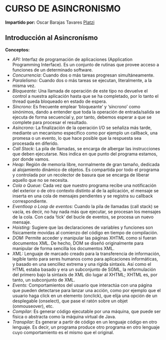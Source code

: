 # CURSO DE ASINCRONISMO
**Impartido por:** Oscar Barajas Tavares [Platzi](https://platzi.com/teachers/gndx/)

## Introducción al Asincronísmo
**Conceptos:**
- *API:* Interfaz de programación de aplicaciones (Application Programming Interface). Es un conjunto de rutinas que provee acceso a funciones de un determinado software.
-  *Concurrencia*: Cuando dos o más tareas progresan simultáneamente.
- *Paralelismo:* Cuando dos o más tareas se ejecutan, literalmente, a la misma vez.
- *Bloqueante:* Una llamada de operación de este tipo no devuelve el control a nuestra aplicación hasta que se ha completado, por lo tanto el thread queda bloqueado en estado de espera.
- *Síncrono:* Es frecuente emplear ‘bloqueante’ y ‘síncrono’ como sinónimos, dando a entender que toda la
operación de entrada/salida se ejecuta de forma secuencial y, por tanto, debemos esperar a que
se complete para procesar el resultado.
- *Asíncrono:* La finalización de la operación I/O se señaliza más tarde, mediante un mecanismo específico
como por ejemplo un callback, una promesa o un evento, lo que hace posible que la respuesta
sea procesada en diferido.
- *Call Stack*: La pila de llamadas, se encarga de albergar las instrucciones que deben ejecutarse. Nos indica en que punto del programa estamos, por donde vamos.
- *Heap:* Región de memoria libre, normalmente de gran tamaño, dedicada al alojamiento dinámico de objetos. Es compartida por todo el programa y controlada por un recolector de basura que se
encarga de liberar aquello que no se necesita.
- *Cola o Queue:* Cada vez que nuestro programa recibe una notificación del exterior o de otro contexto distinto al de la aplicación, el mensaje se inserta en una cola de mensajes pendientes y se registra su
callback correspondiente.
- *Eventloop o Loop de eventos:* Cuando la pila de llamadas (call stack) se vacía, es decir, no hay nada más que ejecutar, se procesan los mensajes de la cola. Con cada ‘tick’ del bucle de eventos, se procesa un nuevo
mensaje.
- *Hoisting:* Sugiere que las declaraciones de variables y funciones son físicamente movidas al comienzo del código en tiempo de compilación.
- *DOM:* Permite acceder y manipular las páginas XHTML como si fueran documentos XML. De hecho, DOM se diseñó originalmente para manipular de forma sencilla los documentos XML.
- *XML:* Lenguaje de marcado creado para la transferencia de información, legible tanto para seres humanos como para aplicaciones informáticas, y basado en una sencillez extrema y una rígida sintaxis. Así como el HTML estaba basado y era un subconjunto de SGML, la reformulación del primero bajo la sintaxis de XML dio lugar al XHTML; XHTML es, por tanto, un subconjunto de
XML.
- *Events:* Comportamientos del usuario que interactúa con una página que pueden detectarse para lanzar una acción, como por ejemplo que el usuario haga click en un elemento (onclick), que elija una opción de un desplegable (onselect), que pase el ratón sobre un objet (onmouseover), etc.
- *Compilar:* Es generar código ejecutable por una máquina, que puede ser física o abstracta como la máquina virtual de Java.
- *Transpilar:* Es generar a partir de código en un lenguaje código en otro lenguaje. Es decir, un programa produce otro programa en otro lenguaje cuyo comportamiento es el mismo que el
original.